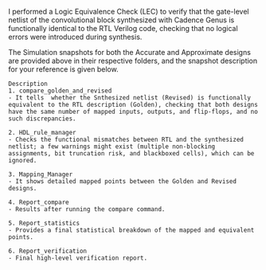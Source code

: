 I performed a Logic Equivalence Check (LEC) to verify that the gate-level netlist of the convolutional block synthesized with Cadence Genus is functionally identical to the RTL Verilog code, checking that no logical errors were introduced during synthesis.

The Simulation snapshots for both the Accurate and Approximate designs are provided above in their respective folders, and the snapshot description for your reference is given below.

```
Description
1. compare_golden_and_revised
- It tells  whether the Snthesized netlist (Revised) is functionally equivalent to the RTL description (Golden), checking that both designs have the same number of mapped inputs, outputs, and flip-flops, and no such discrepancies.

2. HDL_rule_manager
- Checks the functional mismatches between RTL and the synthesized netlist; a few warnings might exist (multiple non-blocking assignments, bit truncation risk, and blackboxed cells), which can be ignored.

3. Mapping_Manager 
- It shows detailed mapped points between the Golden and Revised designs.

4. Report_compare 
- Results after running the compare command.

5. Report_statistics 
- Provides a final statistical breakdown of the mapped and equivalent points.

6. Report_verification 
- Final high-level verification report.
```
